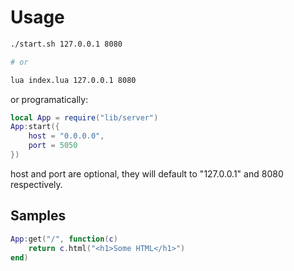 # Usage

```bash
./start.sh 127.0.0.1 8080

# or

lua index.lua 127.0.0.1 8080
```

or programatically:

```lua
local App = require("lib/server")
App:start({
    host = "0.0.0.0",
    port = 5050
})
```

host and port are optional, they will default to "127.0.0.1" and 8080 respectively.

## Samples

```lua
App:get("/", function(c)
    return c.html("<h1>Some HTML</h1>")
end)
```
